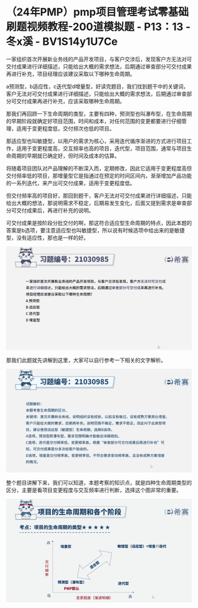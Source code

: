 # （24年PMP）pmp项目管理考试零基础刷题视频教程-200道模拟题 - P13：13 - 冬x溪 - BV1S14y1U7Ce

一家组织首次开展新业务线的产品开发项目，与客户交涉后，发现客户方无法对可交付成果进行详细描述，只能给出大概的需求想法，后期通过审查部分可交付成果再进行补充，项目经理应该建议采取以下哪种生命周期。

a预测型，b适应性，c迭代型d增量型，好读完题目，我们找到题干中的关键词，客户无法对可交付成果进行详细描述，只能给出大概的需求想法，后期通过审查部分可交付成果再进行补充，应该采取哪种生命周期。

那我们再回顾一下生命周期的类型，主要有四种，预测型也叫瀑布型，在生命周期的早期阶段就确定好项目范围，时间和成本，对任何范围的变更都要进行仔细管理，适用于变更程度低，交付频次也低的项目。

那适应型也叫敏捷型，以用户的需求为核心，采用迭代循序渐进的方式进行项目工作，适用于变更程度高，交互频率也高的项目，迭代型，项目范围，通常与项目生命周期的早期就已确定好，但时间及成本的估算。

将随着项目团队对产品理解的不断深入而，定期修改，因此它适用于变更程度高但交付频率低的项目，那增量型它是指通过在预定的时间区间内，渐渐增加产品功能的一系列迭代，来产出可交付成果，适用于变更程度低。

但交付频率高的项目好，那回到题干，客户无法对可交付成果进行详细描述，只能给出大概的想法，那说明需求不稳定，后期易发生变化，后面又提到需求是审查部分可交付成果后，再进行补充的说明。

可交付成果是按阶段分批交付的啊，那这符合适应型生命周期的特点，因此本题的答案是b选项，要注意适应型也叫敏捷型，所以说有时候选项中给出来的是敏捷型，没有适应性，那也是一样的好。



![](img/dafc19477f22d9a0d556c6eba27c7373_1.png)

那我们此题就先讲解到这里，大家可以自行参考一下相关的文字解析。

![](img/dafc19477f22d9a0d556c6eba27c7373_3.png)

整个题目讲解下来，我们可以知道，本题考察的知识点，就是四种生命周期类型的区分，主要是看项目变更程度与交互频率进行判断，选择这个图非常的重要。



![](img/dafc19477f22d9a0d556c6eba27c7373_5.png)